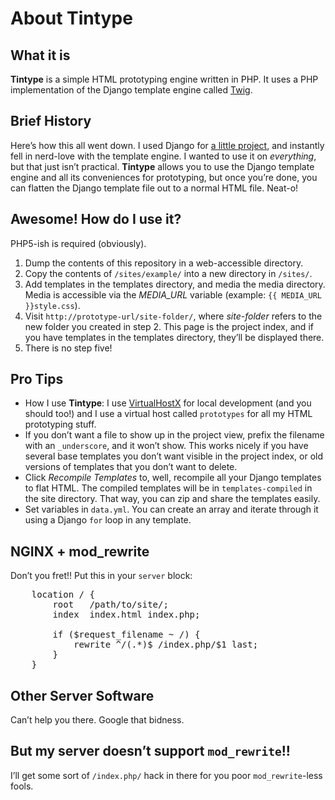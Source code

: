 # About Tintype
## What it is
**Tintype** is a simple HTML prototyping engine written in PHP. It uses a PHP implementation of the Django template engine called [Twig](http://github.com/fabpot/twig).

## Brief History
Here&rsquo;s how this all went down. I used Django for [a little project](http://ligonier.org), and instantly fell in nerd-love with the template engine. I wanted to use it on _everything_, but that just isn&rsquo;t practical. **Tintype** allows you to use the Django template engine and all its conveniences for prototyping, but once you&rsquo;re done, you can flatten the Django template file out to a normal HTML file. Neat-o!

## Awesome! How do I use it?
PHP5-ish is required (obviously).
1. Dump the contents of this repository in a web-accessible directory.
2. Copy the contents of <code>/sites/example/</code> into a new directory in <code>/sites/</code>.
3. Add templates in the templates directory, and media the media directory. Media is accessible via the *MEDIA_URL* variable (example: <code>{{ MEDIA_URL }}style.css</code>).
4. Visit <code>http://prototype-url/site-folder/</code>, where *site-folder* refers to the new folder you created in step 2. This page is the project index, and if you have templates in the templates directory, they&rsquo;ll be displayed there.
5. There is no step five!

## Pro Tips
* How I use **Tintype**: I use [VirtualHostX](http://clickontyler.com/virtualhostx/) for local development (and you should too!) and I use a virtual host called <code>prototypes</code> for all my HTML prototyping stuff.
* If you don&rsquo;t want a file to show up in the project view, prefix the filename with an <code>_underscore</code>, and it won&rsquo;t show. This works nicely if you have several base templates you don&rsquo;t want visible in the project index, or old versions of templates that you don&rsquo;t want to delete.
* Click *Recompile Templates* to, well, recompile all your Django templates to flat HTML. The compiled templates will be in <code>templates-compiled</code> in the site directory. That way, you can zip and share the templates easily.
* Set variables in <code>data.yml</code>. You can create an array and iterate through it using a Django <code>for</code> loop in any template.

## NGINX + mod_rewrite
Don&rsquo;t you fret!! Put this in your <code>server</code> block:
<pre>
	location / {
		root   /path/to/site/;
		index  index.html index.php;

		if ($request_filename ~ /) {
			rewrite ^/(.*)$ /index.php/$1 last;
		}
	}
</pre>

## Other Server Software
Can&rsquo;t help you there. Google that bidness.

## But my server doesn&rsquo;t support <code>mod_rewrite</code>!!
I&rsquo;ll get some sort of <code>/index.php/</code> hack in there for you poor <code>mod_rewrite</code>-less fools.